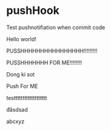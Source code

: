 # pushHook
Test pushnotifiation when commit code

Hello world!

PUSSHHHHHHHHHHHHHHHH!!!!!!!!!

PUSSHHHHHHH FOR ME!!!!!!!!

Dong ki sot

Push For ME


testtttttttttttttttttt


đâsdsad


abcxyz
